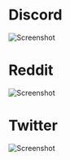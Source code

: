 # Discord
![Screenshot](https://i.imgur.com/K3ke6z1.png)

# Reddit
![Screenshot](https://i.imgur.com/WTrojUz.png)

# Twitter
![Screenshot](https://i.imgur.com/nsVEkhu.png)
